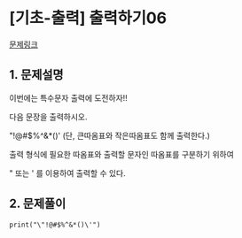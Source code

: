 # [기초-출력] 출력하기06

[문제링크](https://codeup.kr/problem.php?id=6006)



## 1. 문제설명

이번에는 특수문자 출력에 도전하자!!

다음 문장을 출력하시오.

"!@#$%^&*()'
(단, 큰따옴표와 작은따옴표도 함께 출력한다.)

 

출력 형식에 필요한 따옴표와 출력할 문자인 따옴표를 구분하기 위하여

\" 또는 \' 를 이용하여 출력할 수 있다.



## 2. 문제풀이

`print("\"!@#$%^&*()\'")` 

